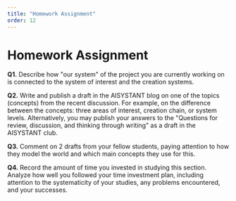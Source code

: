 ```yaml
---
title: "Homework Assignment"
order: 12
---
```


# Homework Assignment

**Q1.** Describe how "our system" of the project you are currently working on is connected to the system of interest and the creation systems.

**Q2.** Write and publish a draft in the AISYSTANT blog on one of the topics (concepts) from the recent discussion. For example, on the difference between the concepts: three areas of interest, creation chain, or system levels. Alternatively, you may publish your answers to the "Questions for review, discussion, and thinking through writing" as a draft in the AISYSTANT club.

**Q3.** Comment on 2 drafts from your fellow students, paying attention to how they model the world and which main concepts they use for this.

**Q4.** Record the amount of time you invested in studying this section. Analyze how well you followed your time investment plan, including attention to the systematicity of your studies, any problems encountered, and your successes.